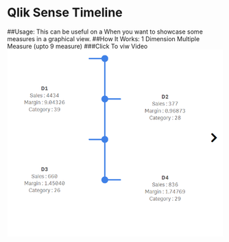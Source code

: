 # Qlik Sense Timeline
##Usage:
This can be useful on a When you want to showcase some measures in a graphical view.
##How It Works:
1 Dimension
Multiple Measure (upto 9 measure)
###Click To viw Video
<br>
[![Timeline](./timeline.PNG)](https://youtu.be/HL_eGS3wdV4 "Click to Watch!")
